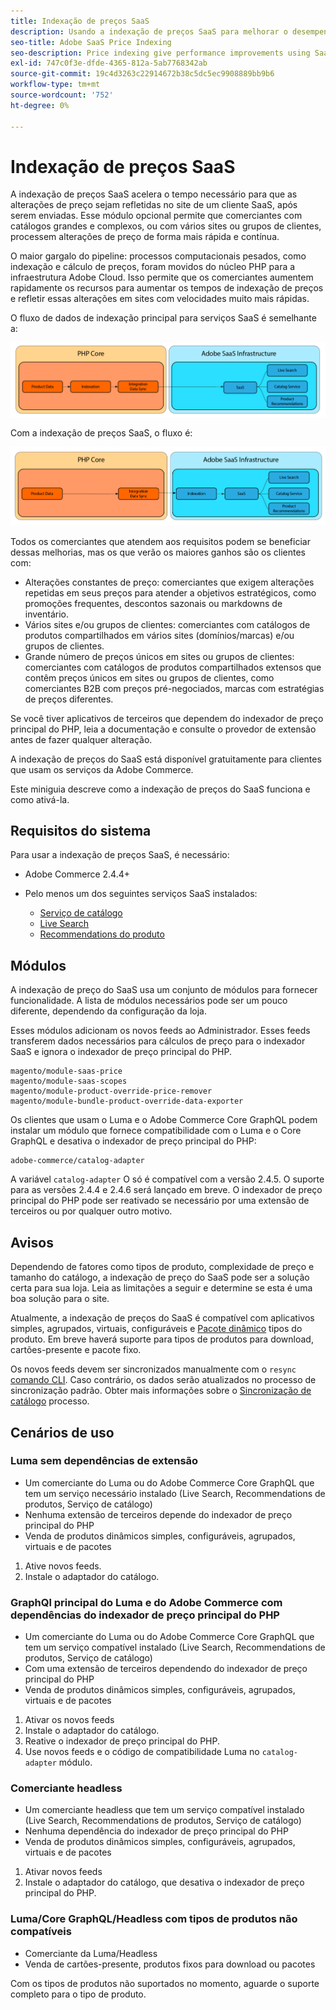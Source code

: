 ```yaml
---
title: Indexação de preços SaaS
description: Usando a indexação de preços SaaS para melhorar o desempenho
seo-title: Adobe SaaS Price Indexing
seo-description: Price indexing give performance improvements using SaaS infrastructure
exl-id: 747c0f3e-dfde-4365-812a-5ab7768342ab
source-git-commit: 19c4d3263c22914672b38c5dc5ec9908889bb9b6
workflow-type: tm+mt
source-wordcount: '752'
ht-degree: 0%

---
```


# Indexação de preços SaaS

A indexação de preços SaaS acelera o tempo necessário para que as alterações de preço sejam refletidas no site de um cliente SaaS, após serem enviadas. Esse módulo opcional permite que comerciantes com catálogos grandes e complexos, ou com vários sites ou grupos de clientes, processem alterações de preço de forma mais rápida e contínua.

O maior gargalo do pipeline: processos computacionais pesados, como indexação e cálculo de preços, foram movidos do núcleo PHP para a infraestrutura Adobe Cloud. Isso permite que os comerciantes aumentem rapidamente os recursos para aumentar os tempos de indexação de preços e refletir essas alterações em sites com velocidades muito mais rápidas.

O fluxo de dados de indexação principal para serviços SaaS é semelhante a:

![Fluxo de dados padrão](assets/old_way.png)

Com a indexação de preços SaaS, o fluxo é:

![Fluxo de dados de indexação de preço SaaS](assets/new_way.png)

Todos os comerciantes que atendem aos requisitos podem se beneficiar dessas melhorias, mas os que verão os maiores ganhos são os clientes com:

* Alterações constantes de preço: comerciantes que exigem alterações repetidas em seus preços para atender a objetivos estratégicos, como promoções frequentes, descontos sazonais ou markdowns de inventário.
* Vários sites e/ou grupos de clientes: comerciantes com catálogos de produtos compartilhados em vários sites (domínios/marcas) e/ou grupos de clientes.
* Grande número de preços únicos em sites ou grupos de clientes: comerciantes com catálogos de produtos compartilhados extensos que contêm preços únicos em sites ou grupos de clientes, como comerciantes B2B com preços pré-negociados, marcas com estratégias de preços diferentes.

Se você tiver aplicativos de terceiros que dependem do indexador de preço principal do PHP, leia a documentação e consulte o provedor de extensão antes de fazer qualquer alteração.

A indexação de preços do SaaS está disponível gratuitamente para clientes que usam os serviços da Adobe Commerce.

Este miniguia descreve como a indexação de preços do SaaS funciona e como ativá-la.

## Requisitos do sistema

Para usar a indexação de preços SaaS, é necessário:

* Adobe Commerce 2.4.4+
* Pelo menos um dos seguintes serviços SaaS instalados:

   * [Serviço de catálogo](../catalog-service/overview.md)
   * [Live Search](../live-search/guide-overview.md)
   * [Recommendations do produto](../product-recommendations/guide-overview.md)

## Módulos

A indexação de preço do SaaS usa um conjunto de módulos para fornecer funcionalidade. A lista de módulos necessários pode ser um pouco diferente, dependendo da configuração da loja.

Esses módulos adicionam os novos feeds ao Administrador. Esses feeds transferem dados necessários para cálculos de preço para o indexador SaaS e ignora o indexador de preço principal do PHP.

```
magento/module-saas-price
magento/module-saas-scopes
magento/module-product-override-price-remover
magento/module-bundle-product-override-data-exporter
```

Os clientes que usam o Luma e o Adobe Commerce Core GraphQL podem instalar um módulo que fornece compatibilidade com o Luma e o Core GraphQL e desativa o indexador de preço principal do PHP:

```
adobe-commerce/catalog-adapter
```

A variável `catalog-adapter` O só é compatível com a versão 2.4.5. O suporte para as versões 2.4.4 e 2.4.6 será lançado em breve.
O indexador de preço principal do PHP pode ser reativado se necessário por uma extensão de terceiros ou por qualquer outro motivo.

## Avisos

Dependendo de fatores como tipos de produto, complexidade de preço e tamanho do catálogo, a indexação de preço do SaaS pode ser a solução certa para sua loja. Leia as limitações a seguir e determine se esta é uma boa solução para o site.

Atualmente, a indexação de preços do SaaS é compatível com aplicativos simples, agrupados, virtuais, configuráveis e [Pacote dinâmico](https://experienceleague.adobe.com/docs/commerce-admin/catalog/products/types/product-create-bundle.html) tipos do produto.
Em breve haverá suporte para tipos de produtos para download, cartões-presente e pacote fixo.

Os novos feeds devem ser sincronizados manualmente com o `resync` [comando CLI](https://experienceleague.adobe.com/docs/commerce-merchant-services/user-guides/data-services/catalog-sync.html#resynccmdline). Caso contrário, os dados serão atualizados no processo de sincronização padrão. Obter mais informações sobre o [Sincronização de catálogo](../landing/catalog-sync.md) processo.

## Cenários de uso

### Luma sem dependências de extensão

* Um comerciante do Luma ou do Adobe Commerce Core GraphQL que tem um serviço necessário instalado (Live Search, Recommendations de produtos, Serviço de catálogo)
* Nenhuma extensão de terceiros depende do indexador de preço principal do PHP
* Venda de produtos dinâmicos simples, configuráveis, agrupados, virtuais e de pacotes

1. Ative novos feeds.
1. Instale o adaptador do catálogo.

### GraphQl principal do Luma e do Adobe Commerce com dependências do indexador de preço principal do PHP

* Um comerciante do Luma ou do Adobe Commerce Core GraphQL que tem um serviço compatível instalado (Live Search, Recommendations de produtos, Serviço de catálogo)
* Com uma extensão de terceiros dependendo do indexador de preço principal do PHP
* Venda de produtos dinâmicos simples, configuráveis, agrupados, virtuais e de pacotes

1. Ativar os novos feeds
1. Instale o adaptador do catálogo.
1. Reative o indexador de preço principal do PHP.
1. Use novos feeds e o código de compatibilidade Luma no `catalog-adapter` módulo.

### Comerciante headless

* Um comerciante headless que tem um serviço compatível instalado (Live Search, Recommendations de produtos, Serviço de catálogo)
* Nenhuma dependência do indexador de preço principal do PHP
* Venda de produtos dinâmicos simples, configuráveis, agrupados, virtuais e de pacotes

1. Ativar novos feeds
1. Instale o adaptador do catálogo, que desativa o indexador de preço principal do PHP.

### Luma/Core GraphQL/Headless com tipos de produtos não compatíveis

* Comerciante da Luma/Headless
* Venda de cartões-presente, produtos fixos para download ou pacotes

Com os tipos de produtos não suportados no momento, aguarde o suporte completo para o tipo de produto.
